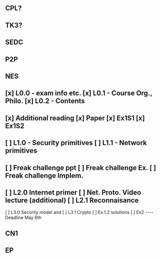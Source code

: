 CPL?
----


TK3?
----


SEDC
----


P2P
----


NES
--------------------------------
[x] L0.0 - exam info etc.
[x] L0.1 - Course Org., Philo.
[x] L0.2 - Contents
------
[x] Additional reading
[x] Paper
[x] Ex1S1
[x] Ex1S2
-------
[ ] L1.0 - Security primitives
[ ] L1.1 - Network primitives
-------
[ ] Freak challenge ppt
[ ] Freak challenge Ex.
[ ] Freak challenge Implem.
-------
[ ] L2.0 Internet primer
[ ] Net. Proto. Video lecture (additional)
[ ] L2.1 Reconnaisance
-------
[ ] L3.0 Security model and 
[ ] L3.1 Crypto
[ ] Ex.1.2 solutions
[ ] Ex2 ---- Deadline May 6th


CN1
----


EP
----


